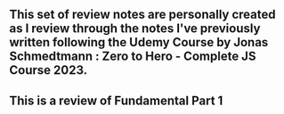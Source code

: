 ## This set of review notes are personally created as I review through the notes I've previously written following the Udemy Course by Jonas Schmedtmann : Zero to Hero - Complete JS Course 2023.

## This is a review of Fundamental Part 1